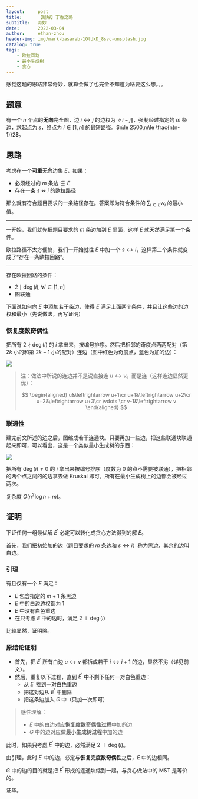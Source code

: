 ```yaml
---
layout:     post
title:      【题解】丁香之路
subtitle:   奇妙
date:       2022-03-04
author:     ethan-zhou
header-img: img/mark-basarab-1OtUkD_8svc-unsplash.jpg
catalog: true
tags:
    - 欧拉回路
    - 最小生成树
    - 贪心
---
```


感觉这题的思路非常奇妙，就算会做了也完全不知道为啥要这么想。。。

## 题意

有一个 $n$ 个点的**无向**完全图，边 $i\leftrightarrow j$ 的边权为 $\|i-j\|$，强制经过指定的 $m$ 条边，求起点为 $s$，终点为 $i\in[1,n]$ 的最短路径。$n\le 2500,m\le \frac{n(n-1)}2$。

## 思路

考虑在一个**可重无向**边集 $E$，如果：

- $\text{必须经过的}\ m\ \text{条边}\subseteq E$
- 存在一条 $s\leftrightsquigarrow i$ 的欧拉路径

那么就有符合题目要求的一条路径存在。答案即为符合条件的 $\sum_{i\in E} w_i$ 的最小值。

---

一开始，我们就先把题目要求的 $m$ 条边加到 $E$ 里面，这样 $E$ 就天然满足第一个条件。

欧拉路径不太方便搞，我们一开始就往 $E$ 中加一个 $s\leftrightarrow i$，这样第二个条件就变成了“存在一条欧拉回路”。

---

存在欧拉回路的条件：

- $2\mid\deg(i),\forall i\in[1,n]$
- 图联通

下面说如何向 $E$ 中添加若干条边，使得 $E$ 满足上面两个条件，并且让这些边的边权和最小（先说做法，再写证明）

### 恢复度数奇偶性

把所有 $2\nmid\deg(i)$ 的 $i$ 拿出来，按编号排序。然后把相邻的奇度点两两配对（第 $2k$ 小的和第 $2k-1$ 小的配对）连边（图中红色为奇度点，蓝色为加的边）：

![](https://pic.imgdb.cn/item/6221b6955baa1a80ab63abeb.jpg)

> 注：做法中所说的连边并不是说直接连 $u\leftrightarrow v$。而是连（这样连边显然更优）：
>
> $$
\begin{aligned}
u&\leftrightarrow u+1\cr
u+1&\leftrightarrow u+2\cr
u+2&\leftrightarrow u+3\cr
\vdots \cr
v-1&\leftrightarrow v
\end{aligned}
$$

### 联通性

建完前文所述的边之后，图缩成若干连通块。只要再加一些边，把这些联通块联通起来即可，可以看出，这是一个类似最小生成树的东西：

![](https://pic.imgdb.cn/item/6221bb2c5baa1a80ab6775a2.jpg)

把所有 $\deg(i)\neq0$ 的 $i$ 拿出来按编号排序（度数为 0 的点不需要被联通），把相邻的两个点之间的的边拿去做 Kruskal 即可。所有在最小生成树上的边都会被经过两次。

复杂度 $O(n^2 \log n+m)$。

## 证明

下证任何一组最优解 $E^{\prime}$ 必定可以转化成贪心方法得到的解 $E$。

首先，我们把初始加的边（题目要求的 $m$ 条边和 $s\leftrightarrow i$）称为黑边，其余的边叫白边。

### 引理

有且仅有一个 $E$ 满足：

- $E$ 包含指定的 $m+1$ 条黑边
- $E$ 中的白边边权都为 $1$
- $E$ 中没有白色重边
- 在只考虑 $E$ 中的边时，满足 $2\mid\deg(i)$

比较显然，证明略。

### 原结论证明

- 首先，把 $E^{\prime}$ 所有白边 $u\leftrightarrow v$ 都拆成若干 $i\leftrightarrow i+1$ 的边，显然不劣（详见前文）。
- 然后，重复以下过程，直到 $E^{\prime}$ 中不剩下任何一对白色重边：
  - 从 $E^{\prime}$ 找到一对白色重边
  - 把这对边从 $E^{\prime}$ 中删除
  - 把这条边加入 $G$ 中（只加一次即可）

> 感性理解：
>
> - $E$ 中的白边对应**恢复度数奇偶性过程**中加的边
> - $G$ 中的边对应做**最小生成树过程**中加的边

此时，如果只考虑 $E^{\prime}$ 中的边，必然满足 $2\mid\deg(i)$。

由引理，此时 $E^{\prime}$ 中的边，必定与**恢复完度数奇偶性**之后，$E$ 中的边相同。

$G$ 中的边的目的就是把 $E^{\prime}$ 形成的连通块缩到一起，与贪心做法中的 MST 是等价的。

证毕。
